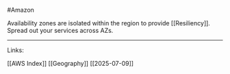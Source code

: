 #Amazon 


Availability zones are isolated within the region to provide [[Resiliency]]. Spread out your services across AZs. 








---
Links:

[[AWS Index]]
[[Geography]]
[[2025-07-09]]
